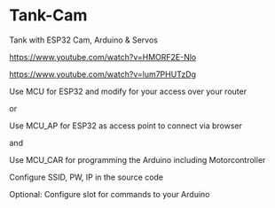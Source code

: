 # Tank-Cam
Tank with ESP32 Cam, Arduino &amp; Servos

https://www.youtube.com/watch?v=HMORF2E-Nlo

https://www.youtube.com/watch?v=lum7PHUTzDg

Use MCU for ESP32 and modify for your access over your router

or

Use MCU_AP for ESP32 as access point to connect via browser

and

Use MCU_CAR for programming the Arduino including Motorcontroller

Configure SSID, PW, IP in the source code

Optional: Configure slot for commands to your Arduino
